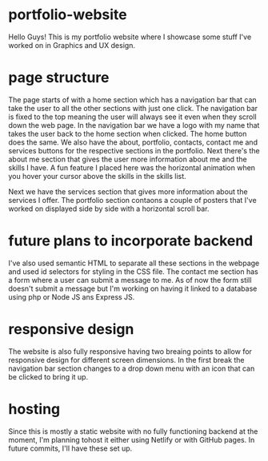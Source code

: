 # portfolio-website
Hello Guys! This is my portfolio website where I showcase some stuff I've worked on in Graphics and UX design. 

# page structure
The page starts of with a home section which has a navigation bar that can take the user to all the other sections with just one click. The navigation bar is fixed to the top meaning the user will always see it even when they scroll down the web page. In the navigation bar we have a logo with my name that takes the user back to the home section when clicked. The home button does the same. We also have the about, portfolio, contacts, contact me and services buttons for the respective sections in the portfolio. Next there's the about me section that gives the user more information about me and the skills I have. A fun feature I placed here was the horizontal animation when you hover your cursor above the skills in the skills list. 

Next we have the services section that gives more information about the services I offer. The portfolio section contaons a couple of posters that I've worked on displayed side by side with a horizontal scroll bar.

# future plans to incorporate backend
I've also used semantic HTML to separate all these sections in the webpage and used id selectors for styling in the CSS file. The contact me section has a form where a user can submit a message to me. As of now the form still doesn't submit a message but I'm working on having it linked to a database using php or Node JS ans Express JS. 

# responsive design
The website is also fully responsive having two breaing points to allow for responsive design for different screen dimensions. In the first break the navigation bar section changes to a drop down menu with an icon that can be clicked to bring it up.

# hosting 
Since this is mostly a static website with no fully functioning backend at the moment, I'm planning tohost it either using Netlify or with GitHub pages. In future commits, I'll have these set up.
